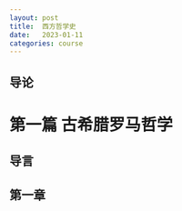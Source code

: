 ```yaml
---
layout: post
title:  西方哲学史
date:   2023-01-11
categories: course
---
```


## 导论

# 第一篇 古希腊罗马哲学

## 导言

## 第一章